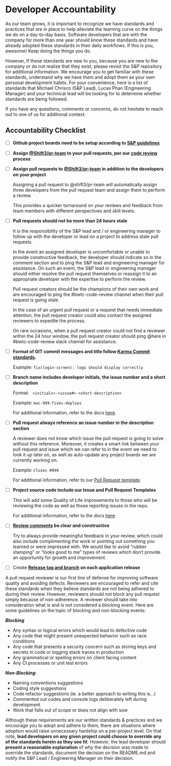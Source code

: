 # Developer Accountability

As our team grows, it is important to recognize we have standards and practices that are in place to help alleviate the learning curve on the things we do on a day-to-day basis. Software developers that are with the company for more than one year should know these standards and have already adopted these standards in their daily workflows. If this is you, awesome! Keep doing the things you do.

However, If these standards are new to you, because you are new to the company or do not realize that they exist, please revisit the S&P repository for additional information. We encourage you to get familiar with these standards, understand why we have them and adopt them as your own personal development habits. For your convenience, here is a list of standards that Michael Chrisco (S&P Lead), Lucas Phan (Engineering Manager) and your technical lead will be looking for to determine whether standards are being followed.

If you have any questions, comments or concerns, do not hesitate to reach out to one of us for additional context.

## Accountability Checklist

-  [ ] **Github project boards need to be setup according to [S&P guidelines](https://github.com/Shift3/standards-and-practices/blob/main/standards/project-setup.md)**
-  [ ] **Assign [@Shift3/pr-team](https://github.com/orgs/Shift3/teams/pr-team) to your pull requests, per our [code review](https://github.com/Shift3/standards-and-practices/blob/main/standards/code-reviews.md#process) process**
-  [ ] **Assign pull requests to [@Shift3/pr-team](https://github.com/orgs/Shift3/teams/pr-team) in addition to the developers on your project**

   Assigning a pull request to @shift3/pr-team will automatically assign three developers from the pull request team and assign them to perform a review.

   This provides a quicker turnaround on your reviews and feedback from team members with different perspectives and skill levels.

-  [ ] **Pull requests should not be more than 24 hours stale**

   It is the responsibility of the S&P lead and / or engineering manager to follow up with the developer or lead on a project to address stale pull requests.

   In the event an assigned developer is uncomfortable or unable to provide constructive feedback, the developer should indicate so in the comment section and to ping the S&P lead and engineering manager for assistance. On such an event, the S&P lead or engineering manager should either resolve the pull request themselves or reassign it to an appropriate developer with the expertise to perform the review.

   Pull request creators should be the champions of their own work and are encouraged to ping the #bwtc-code-review channel when their pull request is going stale.

   In the case of an urgent pull request or a request that needs immediate attention, the pull request creator could also contact the assigned reviewers to expedite the process.

   On rare occasions, when a pull request creator could not find a reviewer within the 24 hour window, the pull request creator should ping @here in #bwtc-code-review slack channel for assistance.

-  [ ] **Format of GIT commit messages and title follow [Karma Commit standards](https://github.com/Shift3/standards-and-practices/blob/main/standards/commits.md#git-commit-messages).**

   Example: `fix(login-screen): logo should display correctly`

-  [ ] **Branch name includes developer initials, the issue number and a short description**

   Format: ` <initials>-<issue#>-<short-description>`

   Example: `mac-999-fixes-deploys`

   For additional information, refer to the docs [here](https://github.com/Shift3/standards-and-practices/blob/main/standards/branching.md).

-  [ ] **Pull request always reference an issue number in the description section**

   A reviewer does not know which issue the pull request is going to solve without this reference. Moreover, it creates a smart link between your pull request and issue which we can refer to in the event we need to look it up later on, as well as auto-update any project boards we are currently working on.

   Example: `Closes #999`

   For additional information, refer to our [Pull Request template](https://github.com/Shift3/standards-and-practices/blob/main/standards/pull-request-template.md).

-  [ ] **Project source code include our Issue and Pull Request Templates**

   This will add some Quality of Life improvements to those who will be reviewing the code as well as those reporting issues in the repo.

   For additional information, refer to the docs [here](https://github.com/Shift3/standards-and-practices/tree/main/.github).

-  [ ] **[Review comments](https://github.com/Shift3/standards-and-practices/blob/main/standards/code-reviews.md#reviewer) be clear and constructive**

   Try to always provide meaningful feedback in your review, which could also include complimenting the work or pointing out something you learned or were impressed with. We would like to avoid “rubber stamping” or “looks good to me” types of reviews which don’t provide an opportunity for growth and improvement.

-  [ ] Create **[Release tag and branch](https://github.com/Shift3/standards-and-practices/blob/main/standards/code-versioning.md) on each application release**

A pull request reviewer is our first line of defense for improving software quality and avoiding defects. Reviewers are encouraged to refer and cite these standards when they believe standards are not being adhered to during their review. However, reviewers should not block any pull request simply because of non-adherence. A reviewer should take into consideration what is and is not considered a blocking event. Here are some guidelines on the topic of blocking and non-blocking events:

**_Blocking_**

-  Any syntax or logical errors which would lead to defective code
-  Any code that might present unexpected behavior such as race conditions
-  Any code that presents a security concern such as storing keys and secrets in code or logging stack traces in production
-  Any grammatical or spelling errors on client facing content
-  Any CI processes or unit test errors

**_Non-Blocking_**:

-  Naming conventions suggestions
-  Coding style suggestions
-  Code refactor suggestions (ie. a better approach to writing this is...)
-  Commented out codes and console logs deliberately left during development
-  Work that falls out of scope or does not align with sow

Although these requirements are our written standards & practices and we encourage you to adopt and adhere to them, there are situations where adoption would raise unnecessary hardship on a per-project level. On that note, **lead developers on any given project could choose to override any of the standards herein as they see fit**. However, the lead developer should **present a reasonable explanation** of why the decision was made to override the standards, document the decision on the README.md and notify the S&P Lead / Engineering Manager on their decision.
